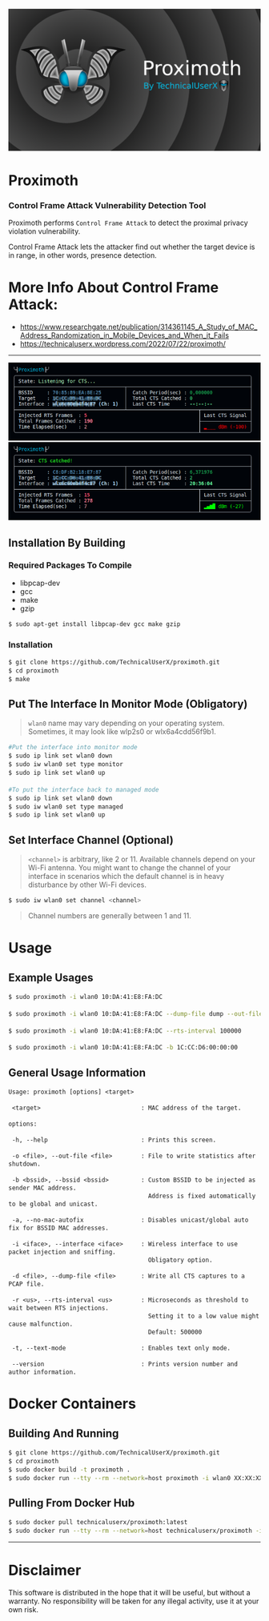 ![](/images/proximoth_banner.png)
# Proximoth
### Control Frame Attack Vulnerability Detection Tool
Proximoth performs `Control Frame Attack` to detect the proximal privacy violation vulnerability.

Control Frame Attack lets the attacker find out whether the target device is in range, in other words, presence detection.

# More Info About Control Frame Attack:
* https://www.researchgate.net/publication/314361145_A_Study_of_MAC_Address_Randomization_in_Mobile_Devices_and_When_it_Fails
* https://technicaluserx.wordpress.com/2022/07/22/proximoth/

---

![](/images/i1.png) 
![](/images/i2.png) 



## Installation By Building
### Required Packages To Compile
* libpcap-dev
* gcc
* make
* gzip

```bash
$ sudo apt-get install libpcap-dev gcc make gzip
```

### Installation
```bash
$ git clone https://github.com/TechnicalUserX/proximoth.git
$ cd proximoth
$ make
```

## Put The Interface In Monitor Mode (Obligatory)
> `wlan0` name may vary depending on your operating system.
> Sometimes, it may look like wlp2s0 or wlx6a4cdd56f9b1.
```bash
#Put the interface into monitor mode
$ sudo ip link set wlan0 down
$ sudo iw wlan0 set type monitor
$ sudo ip link set wlan0 up

#To put the interface back to managed mode
$ sudo ip link set wlan0 down
$ sudo iw wlan0 set type managed
$ sudo ip link set wlan0 up
```

## Set Interface Channel (Optional)
> `<channel>` is arbitrary, like 2 or 11. Available channels depend on your Wi-Fi antenna.
> You might want to change the channel of your interface in scenarios which the default channel is in heavy disturbance by other Wi-Fi devices.

```bash
$ sudo iw wlan0 set channel <channel>
```
> Channel numbers are generally between 1 and 11.


# Usage
## Example Usages
```bash
$ sudo proximoth -i wlan0 10:DA:41:E8:FA:DC

$ sudo proximoth -i wlan0 10:DA:41:E8:FA:DC --dump-file dump --out-file record

$ sudo proximoth -i wlan0 10:DA:41:E8:FA:DC --rts-interval 100000

$ sudo proximoth -i wlan0 10:DA:41:E8:FA:DC -b 1C:CC:D6:00:00:00
```
## General Usage Information
```
Usage: proximoth [options] <target>

 <target>                            : MAC address of the target.

options:

 -h, --help                          : Prints this screen.

 -o <file>, --out-file <file>        : File to write statistics after shutdown.

 -b <bssid>, --bssid <bssid>         : Custom BSSID to be injected as sender MAC address.
                                       Address is fixed automatically to be global and unicast.

 -a, --no-mac-autofix                : Disables unicast/global auto fix for BSSID MAC addresses.

 -i <iface>, --interface <iface>     : Wireless interface to use packet injection and sniffing.
                                       Obligatory option.

 -d <file>, --dump-file <file>       : Write all CTS captures to a PCAP file.

 -r <us>, --rts-interval <us>        : Microseconds as threshold to wait between RTS injections.
                                       Setting it to a low value might cause malfunction.
                                       Default: 500000

 -t, --text-mode                     : Enables text only mode.

 --version                           : Prints version number and author information.

```

# Docker Containers

## Building And Running

```bash
$ git clone https://github.com/TechnicalUserX/proximoth.git
$ cd proximoth
$ sudo docker build -t proximoth .
$ sudo docker run --tty --rm --network=host proximoth -i wlan0 XX:XX:XX:XX:XX:XX
```
## Pulling From Docker Hub
```bash
$ sudo docker pull technicaluserx/proximoth:latest
$ sudo docker run --tty --rm --network=host technicaluserx/proximoth -i wlan0 XX:XX:XX:XX:XX:XX
```

---

# Disclaimer

This software is distributed in the hope that it will be useful, but without a warranty.
No responsibility will be taken for any illegal activity, use it at your own risk.